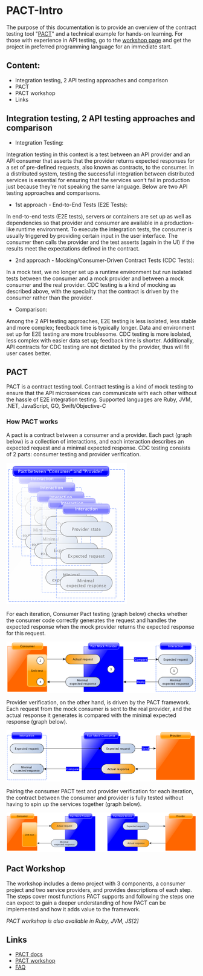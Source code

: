 # PACT-Intro
The purpose of this documentation is to provide an overview of the contract testing tool "[PACT](https://docs.pact.io/)" and a technical example for hands-on learning. For those with experience in API testing, go to the [workshop page](https://docs.pact.io/implementation_guides) and get the project in preferred programming language for an immediate start. 
## Content:
- Integration testing, 2 API testing approaches and comparison
- PACT
- PACT workshop
- Links
## Integration testing, 2 API testing approaches and comparison
- Integration Testing:

Integration testing in this context is a test between an API provider and an API consumer that asserts that the provider returns expected responses for a set of pre-defined requests, also known as contracts, to the consumer.
In a distributed system, testing the successful integration between distributed services is essential for ensuring that the services won’t fail in production just because they’re not speaking the same language. Below are two API testing approaches and comparisons.
- 1st approach - End-to-End Tests (E2E Tests):

In end-to-end tests (E2E tests), servers or containers are set up as well as dependencies so that provider and consumer are available in a production-like runtime environment. To execute the integration tests, the consumer is usually triggered by providing certain input in the user interface. The consumer then calls the provider and the test asserts (again in the UI) if the results meet the expectations defined in the contract.
- 2nd approach - Mocking/Consumer-Driven Contract Tests (CDC Tests):

In a mock test, we no longer set up a runtime environment but run isolated tests between the consumer and a mock provider and between a mock consumer and the real provider. CDC testing is a kind of mocking as described above, with the speciality that the contract is driven by the consumer rather than the provider.
- Comparison:

Among the 2 API testing approaches, E2E testing is less isolated, less stable and more complex; feedback time is typically longer. Data and environment set up for E2E testing are more troublesome. CDC testing is more isolated, less complex with easier data set up; feedback time is shorter. Additionally, API contracts for CDC testing are not dictated by the provider, thus will fit user cases better.

## PACT

PACT is a contract testing tool. Contract testing is a kind of mock testing to ensure that the API microservices can communicate with each other without the hassle of E2E integration testing. Supported languages are Ruby, JVM, .NET, JavaScript, GO, Swift/Objective-C
### How PACT works

A pact is a contract between a consumer and a provider. Each pact (graph below) is a collection of interactions, and each interaction describes an expected request and a minimal expected response. CDC testing consists of 2 parts: consumer testing and provider verification.

![image](https://github.com/L-YChen/PACT-Intro/blob/master/A%20Pact.png)

For each iteration, Consumer Pact testing (graph below) checks whether the consumer code correctly generates the request and handles the expected response when the mock provider returns the expected response for this request. 

![image](https://github.com/L-YChen/PACT-Intro/blob/master/Consumer%20Testing.png)

Provider verification, on the other hand, is driven by the PACT framework. Each request from the mock consumer is sent to the real provider, and the actual response it generates is compared with the minimal expected response (graph below). 

![image](https://github.com/L-YChen/PACT-Intro/blob/master/Provider%20Verification.png)

Pairing the consumer PACT test and provider verification for each iteration, the contract between the consumer and provider is fully tested without having to spin up the services together (graph below).

![image](https://github.com/L-YChen/PACT-Intro/blob/master/A%20PACT%20Test%20Pair.png)
## Pact Workshop
The workshop includes a demo project with 3 components, a consumer project and two service providers, and provides descriptions of each step. The steps cover most functions PACT supports and following the steps one can expect to gain a deeper understanding of how PACT can be implemented and how it adds value to the framework. 

*PACT workshop is also available in Ruby, JVM, JS[2]*

## Links
- [PACT docs](https://docs.pact.io/)
- [PACT workshop](https://docs.pact.io/implementation_guides)
- [FAQ](https://docs.pact.io/faq)
